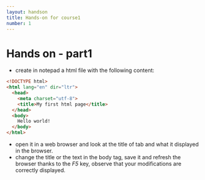 ```yaml
---
layout: handson
title: Hands-on for course1
number: 1
---
```


# Hands on - part1

- create in notepad a html file with the following content:

```html
<!DOCTYPE html>
<html lang="en" dir="ltr">
  <head>
    <meta charset="utf-8">
    <title>My first html page</title>
  </head>
  <body>
    Hello world!
  </body>
</html>
```
- open it in a web browser and look at the title of tab and what it displayed in the browser.
- change the title or the text in the body tag, save it and refresh the browser thanks to the *F5* key, observe that your modifications are correctly displayed.

